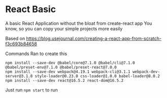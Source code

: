 # React Basic
A basic React Application without the bloat from create-react app
You know, so you can copy your simple projects more easily

Based on https://blog.usejournal.com/creating-a-react-app-from-scratch-f3c693b84658 


Commands Ran to create this
```
npm install --save-dev @babel/core@7.1.0 @babel/cli@7.1.0 @babel/preset-env@7.1.0 @babel/preset-react@7.0.0
npm install --save-dev webpack@4.19.1 webpack-cli@3.1.1 webpack-dev-server@3.1.8 style-loader@0.23.0 css-loader@1.0.0 babel-loader@8.0.2
npm install --save-dev react@16.5.2 react-dom@16.5.2
```

Just run `npm start` to run